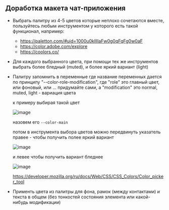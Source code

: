 ## Доработка макета чат-приложения

* Выбрать палитру из 4-5 цветов которые неплохо сочетаются вместе, пользуйтесь любым инструментом у которого есть такой функционал, например:
  -  https://paletton.com/#uid=1000u0kllllaFw0g0qFqFg0w0aF
  -  https://color.adobe.com/explore
  -  https://coolors.co/

* Для каждого выбранного цвета, при помощи тех же инструментов выбрать более бледный (muted), и более яркий вариант (light)
* Палитру запомнить в переменные где название переменных дается по принципу "--color-role-modification", где "role" это главный цвет, или фоновый, или ... придумайте сами, а "modification" это normal, muted, light - вариация цвета

  к примеру выбирая такой цвет 
  
  ![image](https://user-images.githubusercontent.com/4667821/117399908-3e054a80-af0a-11eb-8400-e90dfd75512b.png)
  
  назовем его ```--color-main```
  
  потом в инструмента выбора цветов можно передвинуть указатель правее - чтобы получить полее яркий вариант 
  
  ![image](https://user-images.githubusercontent.com/4667821/117400417-3d20e880-af0b-11eb-9e12-e511033c5b74.png)
  
  и левее чтобы получить вариант бледнее
  
  ![image](https://user-images.githubusercontent.com/4667821/117400452-55910300-af0b-11eb-9fdf-145101f56e7c.png)

  https://developer.mozilla.org/ru/docs/Web/CSS/CSS_Colors/Color_picker_tool

* Применть цвета из палитры для фона, рамок (между контактами) и текста в общем (без тонкостей состояния элемента или какой-нибудь модификации)
